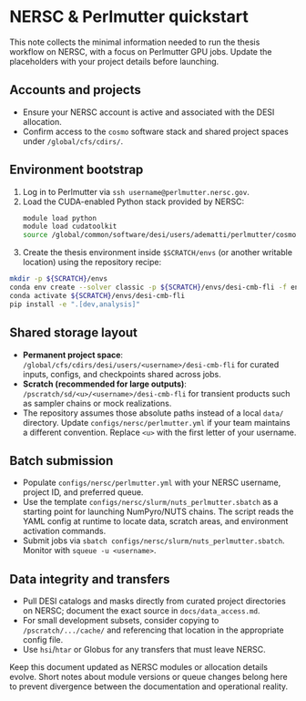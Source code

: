 # NERSC & Perlmutter quickstart

This note collects the minimal information needed to run the thesis workflow on
NERSC, with a focus on Perlmutter GPU jobs. Update the placeholders with your
project details before launching.

## Accounts and projects
- Ensure your NERSC account is active and associated with the DESI allocation.
- Confirm access to the `cosmo` software stack and shared project spaces under
  `/global/cfs/cdirs/`.

## Environment bootstrap
1. Log in to Perlmutter via `ssh username@perlmutter.nersc.gov`.
2. Load the CUDA-enabled Python stack provided by NERSC:
   ```bash
   module load python
   module load cudatoolkit
   source /global/common/software/desi/users/adematti/perlmutter/cosmodesiconda/20250331-1.0.0/conda/etc/profile.d/conda.sh
   ```
3. Create the thesis environment inside `$SCRATCH/envs` (or another writable
  location) using the repository recipe:
  ```bash
  mkdir -p ${SCRATCH}/envs
  conda env create --solver classic -p ${SCRATCH}/envs/desi-cmb-fli -f env/environment.yml
  conda activate ${SCRATCH}/envs/desi-cmb-fli
  pip install -e ".[dev,analysis]"
  ```

## Shared storage layout
- **Permanent project space**: `/global/cfs/cdirs/desi/users/<username>/desi-cmb-fli`
  for curated inputs, configs, and checkpoints shared across jobs.
- **Scratch (recommended for large outputs)**: `/pscratch/sd/<u>/<username>/desi-cmb-fli`
  for transient products such as sampler chains or mock realizations.
- The repository assumes those absolute paths instead of a local `data/`
  directory. Update `configs/nersc/perlmutter.yml` if your team maintains a
  different convention.
  Replace `<u>` with the first letter of your username.

## Batch submission
- Populate `configs/nersc/perlmutter.yml` with your NERSC username, project ID,
  and preferred queue.
- Use the template `configs/nersc/slurm/nuts_perlmutter.sbatch` as a starting
  point for launching NumPyro/NUTS chains. The script reads the YAML config at
  runtime to locate data, scratch areas, and environment activation commands.
- Submit jobs via `sbatch configs/nersc/slurm/nuts_perlmutter.sbatch`. Monitor
  with `squeue -u <username>`.

## Data integrity and transfers
- Pull DESI catalogs and masks directly from curated project directories on
  NERSC; document the exact source in `docs/data_access.md`.
- For small development subsets, consider copying to `/pscratch/.../cache/` and
  referencing that location in the appropriate config file.
- Use `hsi`/`htar` or Globus for any transfers that must leave NERSC.

Keep this document updated as NERSC modules or allocation details evolve. Short
notes about module versions or queue changes belong here to prevent divergence
between the documentation and operational reality.
